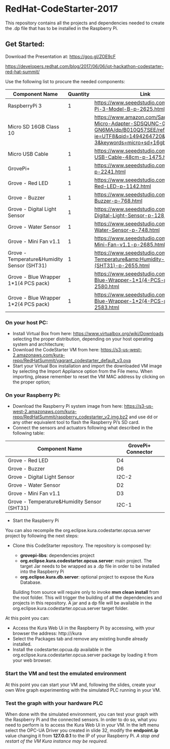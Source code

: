 # RedHat-CodeStarter-2017

This repository contains all the projects and dependencies needed to create the .dp file that has to be installed in the Raspberry Pi.

## Get Started:
Download the Presentation at: https://goo.gl/ZOE9cF

https://developers.redhat.com/blog/2017/06/06/iot-hackathon-codestarter-red-hat-summit/

Use the following list to procure the needed components:

| Component Name          | Quantity      | Link                                                           |
| ----------------------- | ------------- | -------------------------------------------------------------- |
| RaspberryPi 3           | 1             | https://www.seeedstudio.com/Raspberry-Pi-3-Model-B-p-2625.html |
| Micro SD 16GB Class 10  | 1             | https://www.amazon.com/SanDisk-Ultra-Micro-Adapter-SDSQUNC-016G-GN6MA/dp/B010Q57SEE/ref=sr_1_3?ie=UTF8&qid=1494264720&sr=8-3&keywords=micro+sd+16gb+class+10 |
| Micro USB Cable         | 1             | https://www.seeedstudio.com/Micro-USB-Cable-48cm-p-1475.html |
| GrovePi+                | 1             | https://www.seeedstudio.com/GrovePi+-p-2241.html |
| Grove - Red LED         | 1             | https://www.seeedstudio.com/Grove-Red-LED-p-1142.html |
| Grove - Buzzer          | 1             | https://www.seeedstudio.com/Grove-Buzzer-p-768.html |
| Grove - Digital Light Sensor               | 1             | https://www.seeedstudio.com/Grove-Digital-Light-Sensor-p-1281.html |
| Grove - Water Sensor                | 1             | https://www.seeedstudio.com/Grove-Water-Sensor-p-748.html |
| Grove - Mini Fan v1.1                | 1             | https://www.seeedstudio.com/Grove-Mini-Fan-v1.1-p-2685.html |
| Grove - Temperature&Humidity Sensor (SHT31)              | 1             | https://www.seeedstudio.com/Grove-Temperature&amp;Humidity-Sensor-(SHT31)-p-2655.html |
| Grove - Blue Wrapper 1*1(4 PCS pack) | 1             | https://www.seeedstudio.com/Grove-Blue-Wrapper-1*1(4-PCS-pack)-p-2580.html |
| Grove - Blue Wrapper 1*2(4 PCS pack) | 1             | https://www.seeedstudio.com/Grove-Blue-Wrapper-1*2(4-PCS-pack)-p-2583.html |

### On your host PC:
 - Install Virtual Box from here: https://www.virtualbox.org/wiki/Downloads selecting the proper distribution, depending on your host operating system and architecture;
 - Download the CodeStarter VM from here: https://s3-us-west-2.amazonaws.com/kura-repo/RedHatSummit/vagrant_codestarter_default_v3.ova
 - Start your Virtual Box installation and import the downloaded VM image by selecting the Import Appliance option from the File menu. When importing, please remember to reset the VM MAC address by clicking on the proper option;

### On your Raspberry Pi:
- Download the Raspberry Pi system image from here: https://s3-us-west-2.amazonaws.com/kura-repo/RedHatSummit/raspberry_codestarter_v2.img.bz2 and use dd or any other equivalent tool to flash the Raspberry Pi’s SD card.
- Connect the sensors and actuators following what described in the following table:

| Component Name          | GrovePi+ Connector      |
| ----------------------- | ------------- |
| Grove - Red LED         | D4            |
| Grove - Buzzer          | D6             |
| Grove - Digital Light Sensor               | I2C-2             |
| Grove - Water Sensor                | D2             |
| Grove - Mini Fan v1.1                | D3            |
| Grove - Temperature&Humidity Sensor (SHT31)              | I2C-1             |

- Start the Raspberry Pi

You can also recompile the org.eclipse.kura.codestarter.opcua.server project by following the next steps:
- Clone this CodeStarter repository. The repository is composed by:
  - **grovepi-libs**: dependencies project
  - **org.eclipse.kura.codestarter.opcua.server**: main project. The target Jar needs to be wrapped as a .dp file in order to be installed into the Raspberry Pi
  - **org.eclipse.kura.db.server**: optional project to expose the Kura Database.

  Building from source will require only to invoke **mvn clean install** from the root folder. This will trigger the building of all the dependencies and projects in this repository.
  A jar and a dp file will be available in the org.eclipse.kura.codestarter.opcua.server target folder. 

At this point you can:

- Access the Kura Web Ui in the Raspberry Pi by accessing, with your browser the address: http://<your-raspberry-ip>/kura
- Select the Packages tab and remove any existing bundle already installed.
- Install the codestarter.opcua.dp available in the org.eclipse.kura.codestarter.opcua.server package by loading it from your web browser.

### Start the VM and test the emulated environment
At this point you can start your VM and, following the slides, create your own Wire graph experimenting with the simulated PLC running in your VM.

### Test the graph with your hardware PLC
When done with the simulated environment, you can test your graph with the Raspberry Pi and the connected sensors. In order to do so, what you need to perform is to access the Kura Web Ui in your VM. In the left menu select the OPC-UA Driver you created in slide 32, modify the **endpoint.ip** value changing it from **127.0.0.1** to the IP of your Raspberry Pi. _A stop and restart of the VM Kura instance may be required._

